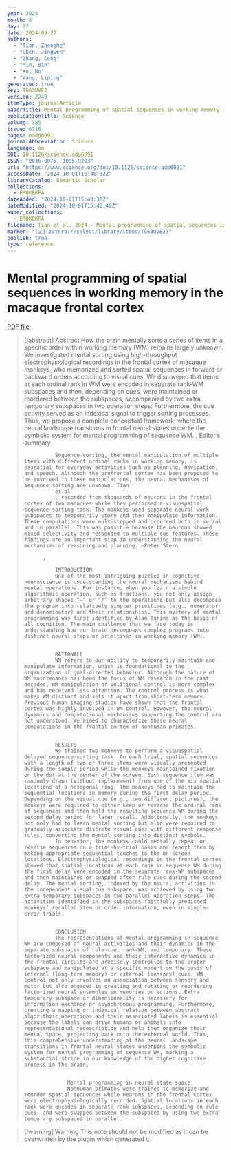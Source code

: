 ```yaml
---
year: 2024
month: 8
day: 27
date: 2024-09-27
authors:
  - "Tian, Zhenghe"
  - "Chen, Jingwen"
  - "Zhang, Cong"
  - "Min, Bin"
  - "Xu, Bo"
  - "Wang, Liping"
generated: true
key: TG63UVE2
version: 2249
itemType: journalArticle
paperTitle: Mental programming of spatial sequences in working memory in the macaque frontal cortex
publicationTitle: Science
volume: 385
issue: 6716
pages: eadp6091
journalAbbreviation: Science
language: en
DOI: 10.1126/science.adp6091
ISSN: "0036-8075, 1095-9203"
url: "https://www.science.org/doi/10.1126/science.adp6091"
accessDate: "2024-10-01T15:40:32Z"
libraryCatalog: Semantic Scholar
collections:
  - ERQKEKFA
dateAdded: "2024-10-01T15:40:32Z"
dateModified: "2024-10-01T15:42:49Z"
super_collections:
  - ERQKEKFA
filename: Tian et al. 2024 - Mental programming of spatial sequences in working memory in the macaque frontal cortex.pdf
marker: "[🇿](zotero://select/library/items/TG63UVE2)"
publish: true
type: reference
---
```

# Mental programming of spatial sequences in working memory in the macaque frontal cortex

[PDF file](/Papers/PDFs/Tian%20et%20al.%202024%20-%20Mental%20programming%20of%20spatial%20sequences%20in%20working%20memory%20in%20the%20macaque%20frontal%20cortex.pdf)

> [!abstract] Abstract
> How the brain mentally sorts a series of items in a specific order within working memory (WM) remains largely unknown. We investigated mental sorting using high-throughput electrophysiological recordings in the frontal cortex of macaque monkeys, who memorized and sorted spatial sequences in forward or backward orders according to visual cues. We discovered that items at each ordinal rank in WM were encoded in separate rank-WM subspaces and then, depending on cues, were maintained or reordered between the subspaces, accompanied by two extra temporary subspaces in two operation steps. Furthermore, the cue activity served as an indexical signal to trigger sorting processes. Thus, we propose a complete conceptual framework, where the neural landscape transitions in frontal neural states underlie the symbolic system for mental programming of sequence WM.
>           , 
>             Editor’s summary
>             
>               Sequence sorting, the mental manipulation of multiple items with different ordinal ranks in working memory, is essential for everyday activities such as planning, navigation, and speech. Although the prefrontal cortex has been proposed to be involved in these manipulations, the neural mechanisms of sequence sorting are unknown. Tian
>               et al
>               . recorded from thousands of neurons in the frontal cortex of two macaques while they performed a visuospatial sequence-sorting task. The monkeys used separate neural work subspaces to temporarily store and then manipulate information. These computations were multistepped and occurred both in serial and in parallel. This was possible because the neurons showed mixed selectivity and responded to multiple cue features. These findings are an important step in understanding the neural mechanisms of reasoning and planning. —Peter Stern
>             
>           , 
>             
>               INTRODUCTION
>               One of the most intriguing puzzles in cognitive neuroscience is understanding the neural mechanisms behind mental operations. For instance, when you learn a simple algorithmic operation, such as fractions, you not only assign arbitrary shapes “–” or “/” to the operations but also decompose the program into relatively simpler primitives (e.g., numerator and denominator) and their relationships. This mystery of mental programming was first identified by Alan Turing as the basis of all cognition. The main challenge that we face today is understanding how our brain decomposes complex programs into distinct neural steps or primitives in working memory (WM).
>             
>             
>               RATIONALE
>               WM refers to our ability to temporarily maintain and manipulate information, which is foundational to the organization of goal-directed behavior. Although the nature of WM maintenance has been the focus of WM research in the past decades, WM manipulation or volitional control is more complex and has received less attention. The control process is what makes WM distinct and sets it apart from short-term memory. Previous human imaging studies have shown that the frontal cortex was highly involved in WM control. However, the neural dynamics and computational mechanisms supporting the control are not understood. We aimed to characterize these neural computations in the frontal cortex of nonhuman primates.
>             
>             
>               RESULTS
>               We trained two monkeys to perform a visuospatial delayed sequence-sorting task. On each trial, spatial sequences with a length of two or three items were visually presented during the sample period while the monkeys maintained fixation on the dot at the center of the screen. Each sequence item was randomly drawn (without replacement) from one of the six spatial locations of a hexagonal ring. The monkeys had to maintain the sequential locations in memory during the first delay period. Depending on the visual cue (e.g., two different pictures), the monkeys were required to either keep or reverse the ordinal rank of sequences and then hold the resulting sequence WM during the second delay period for later recall. Additionally, the monkeys not only had to learn mental sorting but also were required to gradually associate discrete visual cues with different response rules, converting the mental sorting into distinct symbols.
>               In behavior, the monkeys could mentally repeat or reverse sequences on a trial-by-trial basis and report them by making appropriate sequential touches to the on-screen locations. Electrophysiological recordings in the frontal cortex showed that spatial locations at each rank in sequence WM during the first delay were encoded in the separate rank-WM subspaces and then maintained or swapped after rule cues during the second delay. The mental sorting, indexed by the neural activities in the independent visual-cue subspace, was achieved by using two extra temporary subspaces in two parallel operation steps. The activities identified in the subspaces faithfully predicted monkeys’ recalled item or order information, even in single-error trials.
>             
>             
>               CONCLUSION
>               The representations of mental programming in sequence WM are composed of neural activities and their dynamics in the separate subspaces of rule-cue, rank-WM, and temporary. These factorized neural components and their interactive dynamics in the frontal circuits are precisely controlled to the proper subspace and manipulated at a specific moment on the basis of internal (long-term memory) or external (sensory) cues. WM control not only involves an association between sensory and motor but also engages in creating and rotating or reordering factorized neural ensembles in memories or actions. Extra temporary subspace or dimensionality is necessary for information exchange or asynchronous programming. Furthermore, creating a mapping or indexical relation between abstract algorithmic operations and their associated labels is essential because the labels can drive humans or animals into representational redescription and help them organize their mental space, projecting back onto the external world. Thus, this comprehensive understanding of the neural landscape transitions in frontal neural states underpins the symbolic system for mental programming of sequence WM, marking a substantial stride in our knowledge of the higher cognitive process in the brain.
>               
>                 
>                   Mental programming in neural state space.
>                   Nonhuman primates were trained to memorize and reorder spatial sequences while neurons in the frontal cortex were electrophysiologically recorded. Spatial locations in each rank were encoded in separate rank subspaces, depending on rule cues, and were swapped between the subspaces by using two extra temporary subspaces in parallel.

>[!warning] Warning
> This note should not be modified as it can be overwritten by the plugin which generated it.

